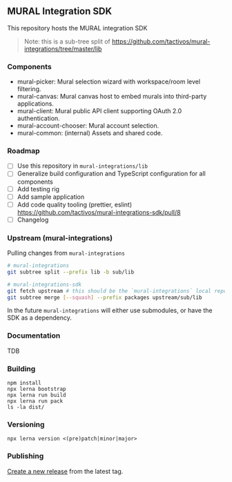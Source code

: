 ## MURAL Integration SDK

This repository hosts the MURAL integration SDK

> Note: this is a sub-tree split of https://github.com/tactivos/mural-integrations/tree/master/lib

### Components

- mural-picker: Mural selection wizard with workspace/room level filtering.
- mural-canvas: Mural canvas host to embed murals into third-party applications.
- mural-client: Mural public API client supporting OAuth 2.0 authentication.
- mural-account-chooser: Mural account selection.
- mural-common: (internal) Assets and shared code.

### Roadmap

 - [ ] Use this repository in `mural-integrations/lib`
 - [ ] Generalize build configuration and TypeScript configuration for all components
 - [ ] Add testing rig
 - [ ] Add sample application
 - [ ] Add code quality tooling (prettier, eslint) https://github.com/tactivos/mural-integrations-sdk/pull/8
 - [ ] Changelog

### Upstream (mural-integrations)

Pulling changes from `mural-integrations`

```bash
# mural-integrations
git subtree split --prefix lib -b sub/lib

# mural-integrations-sdk
git fetch upstream # this should be the `mural-integrations` local repository
git subtree merge [--squash] --prefix packages upstream/sub/lib
```

In the future `mural-integrations` will either use submodules, or have the SDK as a dependency.

### Documentation

TDB

### Building

```
npm install
npx lerna bootstrap
npx lerna run build
npx lerna run pack
ls -la dist/
```

### Versioning

```
npx lerna version <(pre)patch|minor|major>
```

### Publishing

[Create a new release](https://github.com/tactivos/mural-integrations-sdk/releases/new) from the latest tag.
